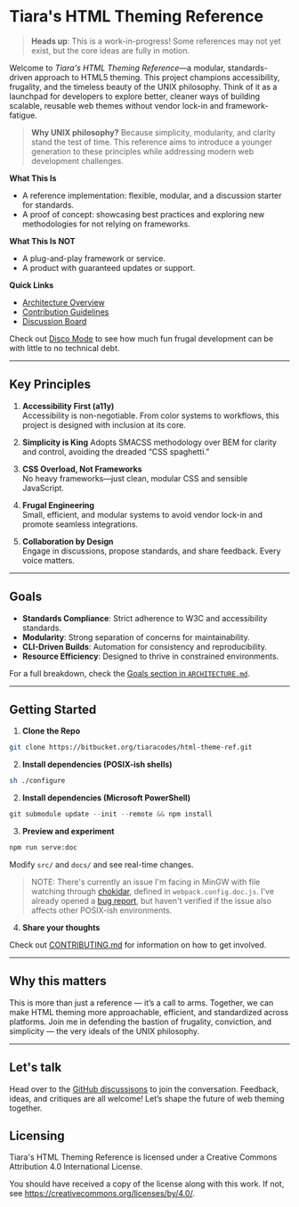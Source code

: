 <a name="tiaras-html-theming-reference"></a>
# Tiara's HTML Theming Reference

> **Heads up**: This is a work-in-progress! Some references may not yet exist,
  but the core ideas are fully in motion.

Welcome to *Tiara's HTML Theming Reference*—a modular, standards-driven approach
to HTML5 theming. This project champions accessibility, frugality, and the
timeless beauty of the UNIX philosophy. Think of it as a launchpad for
developers to explore better, cleaner ways of building scalable, reusable web
themes without vendor lock-in and framework-fatigue.

> **Why UNIX philosophy?** Because simplicity, modularity, and clarity stand the
  test of time. This reference aims to introduce a younger generation to these
  principles while addressing modern web development challenges.

**What This Is**  
- A reference implementation: flexible, modular, and a discussion starter for
  standards.
- A proof of concept: showcasing best practices and exploring new methodologies
  for not relying on frameworks.

**What This Is NOT**  
- A plug-and-play framework or service.
- A product with guaranteed updates or support.

**Quick Links**  
- [Architecture Overview](ARCHITECTURE.md)  
- [Contribution Guidelines](CONTRIBUTING.md)  
- [Discussion Board](https://github.com/oxbqkwwxfrqccwtg/html-theme-ref/discussions)  

Check out [Disco Mode](https://www.youtube.com/watch?v=hS-JhioS5Hk) to see how
much fun frugal development can be with little to no technical debt.

---

## Key Principles

1. **Accessibility First (a11y)**  
   Accessibility is non-negotiable. From color systems to workflows, this
   project is designed with inclusion at its core.  

2. **Simplicity is King**
   Adopts SMACSS methodology over BEM for clarity and control, avoiding the
   dreaded “CSS spaghetti.”

3. **CSS Overload, Not Frameworks**  
   No heavy frameworks—just clean, modular CSS and sensible JavaScript.  

4. **Frugal Engineering**  
   Small, efficient, and modular systems to avoid vendor lock-in and promote seamless integrations.  

5. **Collaboration by Design**  
   Engage in discussions, propose standards, and share feedback. Every voice matters.

---

## Goals

- **Standards Compliance**: Strict adherence to W3C and accessibility standards.  
- **Modularity**: Strong separation of concerns for maintainability.  
- **CLI-Driven Builds**: Automation for consistency and reproducibility.  
- **Resource Efficiency**: Designed to thrive in constrained environments.  

For a full breakdown, check the [Goals section in `ARCHITECTURE.md`](ARCHITECTURE.md#goals).

---

## Getting Started

1. **Clone the Repo**

```sh
git clone https://bitbucket.org/tiaracodes/html-theme-ref.git
```

2. **Install dependencies (POSIX-ish shells)**

```sh
sh ./configure
```

2. **Install dependencies (Microsoft PowerShell)**

```powershell
git submodule update --init --remote && npm install
```

3. **Preview and experiment**

```sh
npm run serve:doc
```

Modify `src/` and `docs/` and see real-time changes.

> NOTE: There's currently an issue I'm facing in MinGW with file watching
  through [chokidar](https://github.com/paulmillr/chokidar), defined in
  `webpack.config.doc.js`. I've already opened a
  [bug report](https://github.com/paulmillr/chokidar/issues/1419), but haven't
  verified if the issue also affects other POSIX-ish environments.


4. **Share your thoughts**

Check out [CONTRIBUTING.md](CONTRIBUTING.md) for information on how to get
involved.

---

## Why this matters

This is more than just a reference — it’s a call to arms. Together, we can make
HTML theming more approachable, efficient, and standardized across platforms.
Join me in defending the bastion of frugality, conviction, and simplicity — the
very ideals of the UNIX philosophy.

---

## Let's talk

Head over to the [GitHub discussisons](https://github.com/oxbqkwwxfrqccwtg/html-theme-ref/discussions) to
join the conversation. Feedback, ideas, and critiques are all welcome! Let’s
shape the future of web theming together.

<a name="licensing"></a>
## Licensing

Tiara's HTML Theming Reference is licensed under a Creative Commons Attribution
4.0 International License.

You should have received a copy of the license along with this
work. If not, see <https://creativecommons.org/licenses/by/4.0/>.
